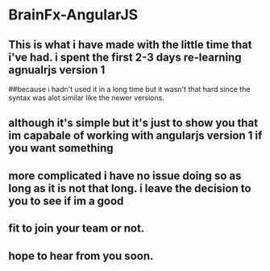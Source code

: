 # BrainFx-AngularJS

## This is what i have made with the little time that i've had. i spent the first 2-3 days re-learning agnualrjs version 1
##because i hadn't used it in a long time but it wasn't that hard since the syntax was alot similar like the newer versions.

## although it's simple but it's just to show you that im capabale of working with angularjs version 1 if you want something 
## more complicated i have no issue doing so as long as it is not that long. i leave the decision to you to see if im a good 
## fit to join your team or not.

## hope to hear from you soon.
